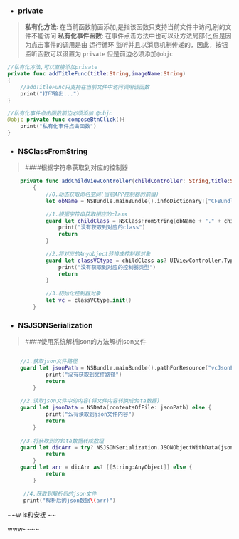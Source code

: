 - ### private
> **私有化方法**:
在当前函数前面添加,是指该函数只支持当前文件中访问,别的文件不能访问
**私有化事件函数**:
在事件点击方法中也可以让方法局部化,但是因为点击事件的调用是由 运行循环 监听并且以消息机制传递的，因此，按钮监听函数可以设置为 `private` 但是前边必须添加`@objc`

```swift
//私有化方法,可以直接添加private
private func addTitleFunc(title:String,imageName:String)
{
    //addTitleFunc只支持在当前文件中访问调用该函数
    print("打印输出...")      
}

//私有化事件点击函数前边必须添加 @objc
@objc private func composeBtnClick(){
    print("私有化事件点击函数")
}
```
- ### NSClassFromString
> ####根据字符串获取到对应的控制器

```swift
    private func addChildViewController(childController: String,title:String,imageName:String)
        {
            //0.动态获取命名空间(当前APP控制器的前缀)
            let obName = NSBundle.mainBundle().infoDictionary!["CFBundleExecutable"] as! String
    
            //1.根据字符串获取相应的class
            guard let childClass = NSClassFromString(obName + "." + childController) else{
                print("没有获取到对应的class")
                return
            }
            
            //2.将对应的Anyobject转换成控制器对象
            guard let classVCtype = childClass as? UIViewController.Type else{
                print("没有获取到对应的控制器类型")
                return
            }
            
            //3.初始化控制器对象
            let vc = classVCtype.init()            
        }


```
- ### NSJSONSerialization
> ####使用系统解析json的方法解析json文件

```swift

    //1.获取json文件路径
    guard let jsonPath = NSBundle.mainBundle().pathForResource("vcJsonFile.json", ofType: nil) else {
            print("没有获取到文件路径")
            return
        }
        
    //2.读取json文件中的内容(将文件内容转换成data数据)
    guard let jsonData = NSData(contentsOfFile: jsonPath) else {
            print("么有读取到json文件内容")
            return
        }
        
    //3.将获取到的data数据转成数组
    guard let dicArr = try? NSJSONSerialization.JSONObjectWithData(jsonData, options: .MutableContainers) else {
            return
        }
    guard let arr = dicArr as? [[String:AnyObject]] else {
            return
        }
        
     //4.获取到解析后的json文件
     print("解析后的json数据\(arr)")
```

~~w is和安抚 ~~

www~~~~